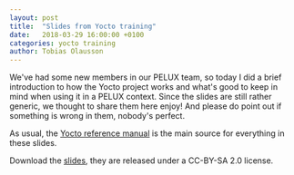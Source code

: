 ```yaml
---
layout: post
title:  "Slides from Yocto training"
date:   2018-03-29 16:00:00 +0100
categories: yocto training
author: Tobias Olausson
---
```


We've had some new members in our PELUX team, so today I did a brief
introduction to how the Yocto project works and what's good to keep in mind when
using it in a PELUX context. Since the slides are still rather generic, we
thought to share them here enjoy! And please do point out if something is wrong
in them, nobody's perfect.

As usual, the [Yocto reference
manual](https://www.yoctoproject.org/docs/current/ref-manual/ref-manual.html) is
the main source for everything in these slides.

Download the [slides](assets/pdf/slides-yocto-pelux.pdf), they are released
under a CC-BY-SA 2.0 license.
